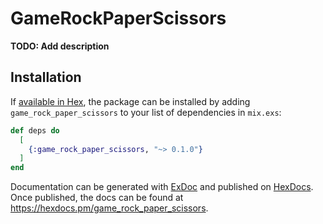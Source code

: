 # GameRockPaperScissors

**TODO: Add description**

## Installation

If [available in Hex](https://hex.pm/docs/publish), the package can be installed
by adding `game_rock_paper_scissors` to your list of dependencies in `mix.exs`:

```elixir
def deps do
  [
    {:game_rock_paper_scissors, "~> 0.1.0"}
  ]
end
```

Documentation can be generated with [ExDoc](https://github.com/elixir-lang/ex_doc)
and published on [HexDocs](https://hexdocs.pm). Once published, the docs can
be found at <https://hexdocs.pm/game_rock_paper_scissors>.

